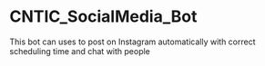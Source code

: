 # CNTIC_SocialMedia_Bot
This bot can uses to post on Instagram automatically with correct scheduling time and chat with people
